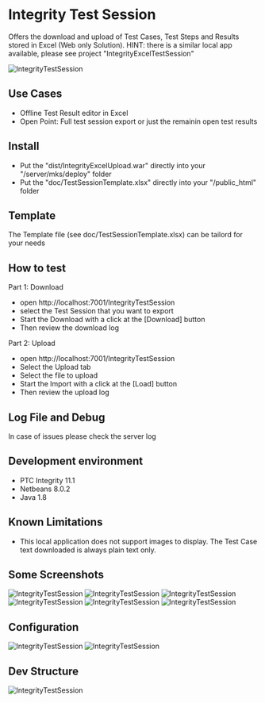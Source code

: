 # Integrity Test Session
Offers the download and upload of Test Cases, Test Steps and Results stored in Excel (Web only Solution).
HINT: there is a similar local app available, please see project "IntegrityExcelTestSession"

![IntegrityTestSession](doc/ExcelTestSession.png)

## Use Cases
- Offline Test Result editor in Excel
- Open Point: Full test session export or just the remainin open test results

## Install
- Put the "dist/IntegrityExcelUpload.war" directly into your "<IntegrityServer>/server/mks/deploy" folder
- Put the "doc/TestSessionTemplate.xlsx" directly into your "<IntegrityServer>/public_html" folder

## Template
The Template file (see doc/TestSessionTemplate.xlsx) can be tailord for your needs

## How to test
Part 1: Download
- open http://localhost:7001/IntegrityTestSession
- select the Test Session that you want to export
- Start the Download with a click at the [Download] button
- Then review the download log

Part 2: Upload
- open http://localhost:7001/IntegrityTestSession
- Select the Upload tab
- Select the file to upload
- Start the Import with a click at the [Load] button
- Then review the upload log

## Log File and Debug
In case of issues please check the server log

##  Development environment
- PTC Integrity 11.1
- Netbeans 8.0.2
- Java 1.8

## Known Limitations
- This local application does not support images to display. The Test Case text downloaded is always plain text only.

## Some Screenshots

![IntegrityTestSession](doc/TestSession1.PNG)
![IntegrityTestSession](doc/TestSession2-2.PNG)
![IntegrityTestSession](doc/TestSession2.PNG)
![IntegrityTestSession](doc/TestSession3-1.PNG)
![IntegrityTestSession](doc/TestSession3-2.PNG)
![IntegrityTestSession](doc/TestSession3-3.PNG)

## Configuration
![IntegrityTestSession](doc/TestSessionConfig1.PNG)
![IntegrityTestSession](doc/TestSessionConfig2.PNG)

## Dev Structure
![IntegrityTestSession](doc/TestSessionDevEnv.PNG)
